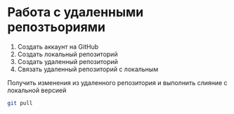 # Работа с удаленными репозтьориями
1. Создать аккаунт на GitHub
2. Создать локальный репозиторий
3. Создать удаленный репозиторий
4. Связать удаленный репозиторий с локальным

Получить изменения из удаленного репозитория и выполнить слияние с локальной версией 
```bash
git pull
```

